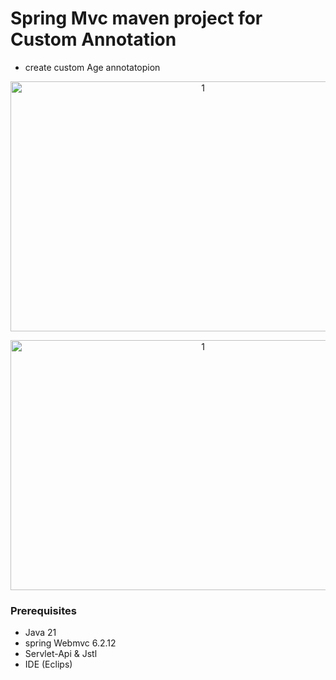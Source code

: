 # Spring Mvc maven project for Custom Annotation
- create custom Age annotatopion
<p align="center">
<img width="600" height="400" alt="1" src="https://github.com/user-attachments/assets/2818ff82-0453-4afd-bdfd-332955dca6cd" />
</p>

<p align="center">
<img width="600" height="400" alt="1" src="https://github.com/user-attachments/assets/c0b47bff-5d8a-488f-ae5e-6bf2be073911" />
</p>

### Prerequisites
- Java 21
- spring Webmvc 6.2.12
- Servlet-Api & Jstl
- IDE (Eclips)
